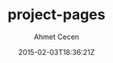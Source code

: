 ---
title: "project-pages"
github: https://github.com/projectpages/project-pages
demo: http://projectpages.github.io/project-pages/
author: Ahmet Cecen

ssg:
  - Jekyll
cms:
  - No Cms
date: 2015-02-03T18:36:21Z
github_branch: gh-pages
description: "Fork this repo for a quick start. If 'Project Timeline' or 'License' appeared on your nav bar, Look Below!"
stale: true
---